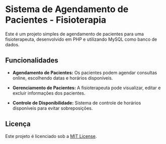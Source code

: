 # Sistema de Agendamento de Pacientes - Fisioterapia

Este é um projeto simples de agendamento de pacientes para uma fisioterapeuta, desenvolvido em PHP e utilizando MySQL como banco de dados.

## Funcionalidades

- **Agendamento de Pacientes:** Os pacientes podem agendar consultas online, escolhendo datas e horários disponíveis.

- **Gerenciamento de Pacientes:** A fisioterapeuta pode visualizar, editar e excluir informações dos pacientes.

- **Controle de Disponibilidade:** Sistema de controle de horários disponíveis para evitar sobreposições.


## Licença

Este projeto é licenciado sob a [MIT License](LICENSE).
